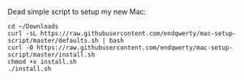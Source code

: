 Dead simple script to setup my new Mac:
```shell
cd ~/Downloads
curl -sL https://raw.githubusercontent.com/endqwerty/mac-setup-script/master/defaults.sh | bash
curl -O https://raw.githubusercontent.com/endqwerty/mac-setup-script/master/install.sh
chmod +x install.sh
./install.sh
```
